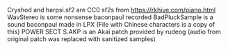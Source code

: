 Cryshod and harpsi.sf2 are CC0 sf2s from  https://rkhive.com/piano.html
WavStereo is some nonsense baconpaul recorded
BadPluckSample is a sound baconpaul made in LPX (File with Chinese characters is a copy of this)
POWER SECT S.AKP is an Akai patch provided by rudeog (audio from original patch was replaced with sanitized samples)